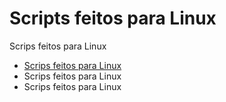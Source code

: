 <h1>Scripts feitos para Linux</h1>
<p>Scrips feitos para Linux</p>
<ul>
  <a href="/Linux/full_auto.sh"><li>Scrips feitos para Linux</li> </a>
  <li>Scrips feitos para Linux</li>
  <li>Scrips feitos para Linux</li>
</ul>
